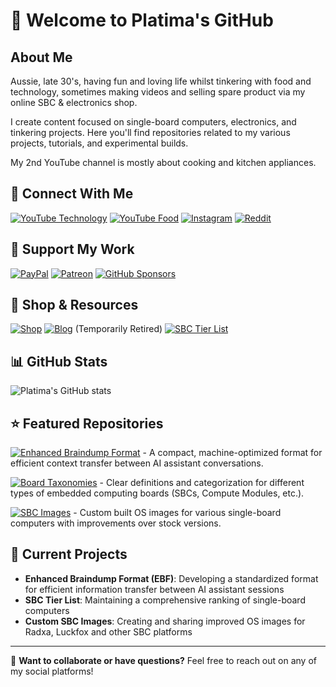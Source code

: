 # 👋 Welcome to Platima's GitHub

## About Me
Aussie, late 30's, having fun and loving life whilst tinkering with food and technology, sometimes making videos and selling spare product via my online SBC & electronics shop.

I create content focused on single-board computers, electronics, and tinkering projects. Here you'll find repositories related to my various projects, tutorials, and experimental builds.

My 2nd YouTube channel is mostly about cooking and kitchen appliances.

## 🔗 Connect With Me

[![YouTube Technology](https://img.shields.io/badge/YouTube-PlatimaTinkers-red?style=for-the-badge&logo=youtube)](https://youtube.com/@platimatinkers)
[![YouTube Food](https://img.shields.io/badge/YouTube-Platima-red?style=for-the-badge&logo=youtube)](https://youtube.com/@platima)
[![Instagram](https://img.shields.io/badge/Instagram-platimatinkers-purple?style=for-the-badge&logo=instagram)](https://www.instagram.com/platimatinkers)
[![Reddit](https://img.shields.io/badge/Reddit-r/Platima-orange?style=for-the-badge&logo=reddit)](https://www.reddit.com/r/Platima/)

## 💖 Support My Work

[![PayPal](https://img.shields.io/badge/PayPal-Donate-blue?style=for-the-badge&logo=paypal)](https://paypal.me/PlatimaCash)
[![Patreon](https://img.shields.io/badge/Patreon-Support_My_Work-f96854?style=for-the-badge&logo=patreon)](https://patreon.com/platima)
[![GitHub Sponsors](https://img.shields.io/badge/GitHub_Sponsors-Platima-4078c0?style=for-the-badge&logo=github)](https://github.com/sponsors/platima)

## 🛒 Shop & Resources
[![Shop](https://img.shields.io/badge/SBC_&_EE_Shop-Visit_Store-blue?style=for-the-badge&logo=shopify)](https://shop.plati.ma)
[![Blog](https://img.shields.io/badge/Blog-plati.ma-green?style=for-the-badge&logo=wordpress)](https://plati.ma) (Temporarily Retired)
[![SBC Tier List](https://img.shields.io/badge/SBC_Tier_List-Check_Rankings-yellow?style=for-the-badge&logo=stackexchange)](https://sbctierlist.com)

## 📊 GitHub Stats
![Platima's GitHub stats](https://github-readme-stats.vercel.app/api?username=platima&show_icons=true&theme=radical)

## ⭐ Featured Repositories

[![Enhanced Braindump Format](https://img.shields.io/badge/Enhanced_Braindump_Format-EBF-brightgreen?style=flat-square)](https://github.com/platima/enhanced-braindump-format) - A compact, machine-optimized format for efficient context transfer between AI assistant conversations.

[![Board Taxonomies](https://img.shields.io/badge/Board_Taxonomies-Documentation-blue?style=flat-square)](https://github.com/platima/Board-Taxonomies) - Clear definitions and categorization for different types of embedded computing boards (SBCs, Compute Modules, etc.).

[![SBC Images](https://img.shields.io/badge/SBC_Images-Custom_Builds-orange?style=flat-square)](https://github.com/platima/SBC-Images) - Custom built OS images for various single-board computers with improvements over stock versions.

## 🔧 Current Projects

- **Enhanced Braindump Format (EBF)**: Developing a standardized format for efficient information transfer between AI assistant sessions
- **SBC Tier List**: Maintaining a comprehensive ranking of single-board computers
- **Custom SBC Images**: Creating and sharing improved OS images for Radxa, Luckfox and other SBC platforms

---

💬 **Want to collaborate or have questions?** Feel free to reach out on any of my social platforms!
